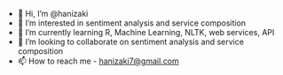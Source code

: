 - 👋 Hi, I’m @hanizaki
- 👀 I’m interested in sentiment analysis and service composition
- 🌱 I’m currently learning R, Machine Learning, NLTK, web services, API
- 💞️ I’m looking to collaborate on sentiment analysis and service composition
- 📫 How to reach me - hanizaki7@gmail.com 

<!---
hanizaki/hanizaki is a ✨ special ✨ repository because its `README.md` (this file) appears on your GitHub profile.
You can click the Preview link to take a look at your changes.
--->

